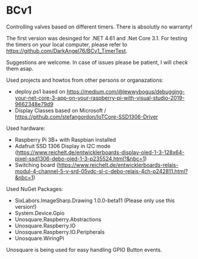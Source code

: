 # BCv1
Controlling valves based on different timers. There is absolutly no warranty!


The first version was desinged for .NET 4.61 and .Net Core 3.1. For testing the timers on your local computer, please refer to https://github.com/DarkAngel76/BCv1_TimerTest.

Suggestions are welcome. In case of issues please be patient, I will check them asap.

Used projects and howtos from other persons or organazations:

- deploy.ps1 based on https://medium.com/@lewwybogus/debugging-your-net-core-3-app-on-your-raspberry-pi-with-visual-studio-2019-9662348e79d9
- Display Classes based on Microsoft / https://github.com/stefangordon/IoTCore-SSD1306-Driver


Used hardware:

- Raspberry Pi 3B+ with Raspbian installed
- Adafruit SSD 1306 Display in I2C mode (https://www.reichelt.de/entwicklerboards-display-oled-1-3-128x64-pixel-ssd1306-debo-oled-1-3-p235524.html?&nbc=1)
- Switching board (https://www.reichelt.de/entwicklerboards-relais-modul-4-channel-5-v-srd-05vdc-sl-c-debo-relais-4ch-p242811.html?&nbc=1)

Used NuGet Packages:

- SixLabors.ImageSharp.Drawing 1.0.0-beta11 (Please only use this version!)
- System.Device.Gpio
- Unosquare.Raspberry.Abstractions
- Unosquare.Raspberry.IO
- Unosquare.Raspberry.IO.Peripherals
- Unosquare.WiringPi

Unosquare is being used for easy handling GPIO Button events. 